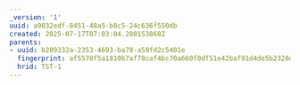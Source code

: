```yaml
---
_version: '1'
uuid: a9032edf-8451-48a5-b8c5-24c636f550db
created: 2025-07-17T07:03:04.280153868Z
parents:
- uuid: b289332a-2353-4693-ba78-a59fd2c5401e
  fingerprint: af5570f5a1810b7af78caf4bc70a660f0df51e42baf91d4de5b2328de0e83dfc
  hrid: TST-1
---
```


